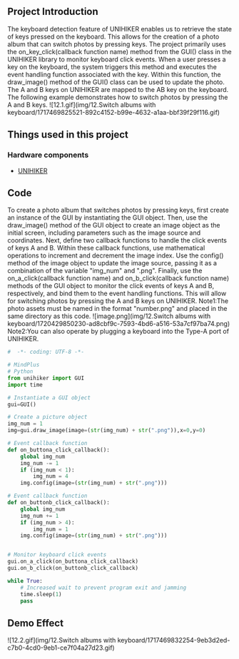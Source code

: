 ## Project Introduction
The keyboard detection feature of UNIHIKER enables us to retrieve the state of keys pressed on the keyboard. This allows for the creation of a photo album that can switch photos by pressing keys. The project primarily uses the on_key_click(callback function name) method from the GUI() class in the UNIHIKER library to monitor keyboard click events. When a user presses a key on the keyboard, the system triggers this method and executes the event handling function associated with the key. Within this function, the draw_image() method of the GUI() class can be used to update the photo. The A and B keys on UNIHIKER are mapped to the AB key on the keyboard. The following example demonstrates how to switch photos by pressing the A and B keys.
![12.1.gif](img/12.Switch albums with keyboard/1717469825521-892c4152-b99e-4632-a1aa-bbf39f29f116.gif)
## Things used in this project
### Hardware components

- [UNIHIKER](https://www.dfrobot.com/product-2691.html)
## Code
To create a photo album that switches photos by pressing keys, first create an instance of the GUI by instantiating the GUI object. Then, use the draw_image() method of the GUI object to create an image object as the initial screen, including parameters such as the image source and coordinates.
Next, define two callback functions to handle the click events of keys A and B. Within these callback functions, use mathematical operations to increment and decrement the image index. Use the config() method of the image object to update the image source, passing it as a combination of the variable "img_num" and ".png". Finally, use the on_a_click(callback function name) and on_b_click(callback function name) methods of the GUI object to monitor the click events of keys A and B, respectively, and bind them to the event handling functions. This will allow for switching photos by pressing the A and B keys on UNIHIKER.
Note1:The photo assets must be named in the format "number.png" and placed in the same directory as this code.
![image.png](img/12.Switch albums with keyboard/1720429850230-ad8cbf9c-7593-4bd6-a516-53a7cf97ba74.png)
Note2:You can also operate by plugging a keyboard into the Type-A port of UNIHIKER.
```python
#  -*- coding: UTF-8 -*-

# MindPlus
# Python
from unihiker import GUI
import time

# Instantiate a GUI object
gui=GUI()

# Create a picture object
img_num = 1
img=gui.draw_image(image=(str(img_num) + str(".png")),x=0,y=0)

# Event callback function
def on_buttona_click_callback():
    global img_num
    img_num -= 1
    if (img_num < 1):
        img_num = 4
    img.config(image=(str(img_num) + str(".png")))

# Event callback function
def on_buttonb_click_callback():
    global img_num
    img_num += 1
    if (img_num > 4):
        img_num = 1
    img.config(image=(str(img_num) + str(".png")))


# Monitor keyboard click events
gui.on_a_click(on_buttona_click_callback)
gui.on_b_click(on_buttonb_click_callback)

while True:
    # Increased wait to prevent program exit and jamming
    time.sleep(1)
    pass
```
## Demo Effect
![12.2.gif](img/12.Switch albums with keyboard/1717469832254-9eb3d2ed-c7b0-4cd0-9eb1-ce7f04a27d23.gif)
 
 
